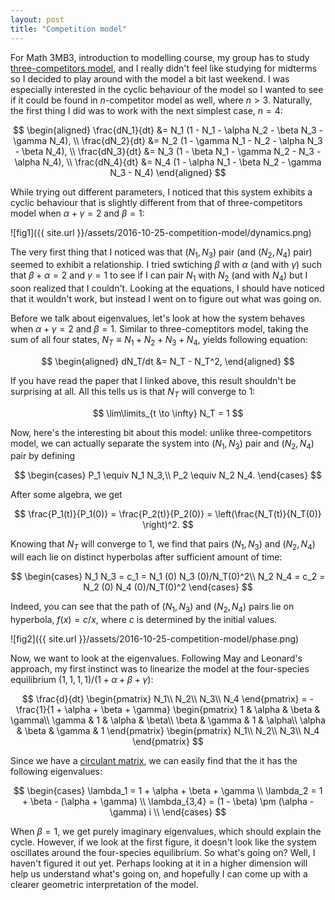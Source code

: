 ```yaml
---
layout: post
title: "Competition model"
---
```


For Math 3MB3, introduction to modelling course, my group has to study [three-competitors model](http://epubs.siam.org/doi/abs/10.1137/0129022), and I really didn't feel like studying for midterms so I decided to play around with the model a bit last weekend. I was especially interested in the cyclic behaviour of the model so I wanted to see if it could be found in $n$-competitor model as well, where $n > 3$. Naturally, the first thing I did was to work with the next simplest case, $n = 4$:

$$
\begin{aligned}
\frac{dN_1}{dt} &= N_1 (1 - N_1 - \alpha N_2 - \beta N_3 - \gamma N_4), \\
\frac{dN_2}{dt} &= N_2 (1 - \gamma N_1 - N_2 - \alpha N_3 - \beta N_4), \\
\frac{dN_3}{dt} &= N_3 (1 - \beta N_1 - \gamma N_2 - N_3 - \alpha N_4), \\
\frac{dN_4}{dt} &= N_4 (1 - \alpha N_1 - \beta N_2 - \gamma N_3 - N_4)
\end{aligned}
$$

While trying out different parameters, I noticed that this system exhibits a cyclic behaviour that is slightly different from that of three-competitors model when $\alpha + \gamma = 2$ and $\beta = 1$:

![fig1]({{ site.url }}/assets/2016-10-25-competition-model/dynamics.png)

The very first thing that I noticed was that $(N_1, N_3)$ pair (and $(N_2, N_4)$ pair) seemed to exhibit a relationship. I tried swtiching $\beta$ with $\alpha$ (and with $\gamma$) such that $\beta + \alpha = 2$ and $\gamma = 1$ to see if I can pair $N_1$ with $N_2$ (and with $N_4$) but I soon realized that I couldn't. Looking at the equations, I should have noticed that it wouldn't work, but instead I went on to figure out what was going on.

Before we talk about eigenvalues, let's look at how the system behaves when $\alpha + \gamma = 2$ and $\beta = 1$. Similar to three-comeptitors model, taking the sum of all four states, $N_T \equiv N_1 + N_2 + N_3 + N_4$, yields following equation:

$$
\begin{aligned}
dN_T/dt &= N_T - N_T^2,
\end{aligned}
$$

If you have read the paper that I linked above, this result shouldn't be surprising at all. All this tells us is that $N_T$ will converge to 1:

$$
\lim\limits_{t \to \infty} N_T = 1
$$

Now, here's the interesting bit about this model: unlike three-competitors model, we can actually separate the system into $(N_1, N_3)$ pair and $(N_2, N_4)$ pair by defining

$$
\begin{cases}
P_1 \equiv N_1 N_3,\\
P_2 \equiv N_2 N_4.
\end{cases}
$$

After some algebra, we get

$$
\frac{P_1(t)}{P_1(0)} = \frac{P_2(t)}{P_2(0)} = \left(\frac{N_T(t)}{N_T(0)} \right)^2.
$$

Knowing that $N_T$ will converge to $1$, we find that pairs $(N_1, N_3)$ and $(N_2, N_4)$ will each lie on distinct hyperbolas after sufficient amount of time:

$$
\begin{cases}
N_1 N_3 = c_1 = N_1 (0) N_3 (0)/N_T(0)^2\\
N_2 N_4 = c_2 = N_2 (0) N_4 (0)/N_T(0)^2
\end{cases}
$$

Indeed, you can see that the path of $(N_1, N_3)$ and $(N_2, N_4)$ pairs lie on hyperbola, $f(x) = c/x$, where $c$ is determined by the initial values.

![fig2]({{ site.url }}/assets/2016-10-25-competition-model/phase.png)

Now, we want to look at the eigenvalues. Following May and Leonard's approach, my first instinct was to linearize the model at the four-species equilibrium $(1, 1, 1, 1)/(1 + \alpha + \beta + \gamma)$: 

$$
\frac{d}{dt} \begin{pmatrix}
N_1\\
N_2\\
N_3\\
N_4
\end{pmatrix} = - \frac{1}{1 + \alpha + \beta + \gamma} \begin{pmatrix}
1 & \alpha & \beta & \gamma\\
\gamma & 1 & \alpha & \beta\\
\beta & \gamma & 1 & \alpha\\
\alpha & \beta & \gamma & 1
\end{pmatrix} \begin{pmatrix}
N_1\\
N_2\\
N_3\\
N_4
\end{pmatrix}
$$

Since we have a [circulant matrix](https://en.wikipedia.org/wiki/Circulant_matrix), we can easily find that the it has the following eigenvalues:

$$
\begin{cases}
\lambda_1 = 1 + \alpha + \beta + \gamma \\
\lambda_2 = 1 + \beta - (\alpha + \gamma) \\
\lambda_{3,4} = (1 - \beta) \pm (\alpha - \gamma) i \\
\end{cases}
$$

When $\beta = 1$, we get purely imaginary eigenvalues, which should explain the cycle. However, if we look at the first figure, it doesn't look like the system oscillates around the four-species equilibrium. So what's going on? Well, I haven't figured it out yet. Perhaps looking at it in a higher dimension will help us understand what's going on, and hopefully I can come up with a clearer geometric interpretation of the model.
